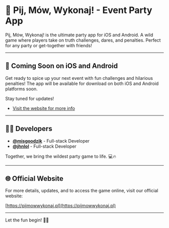 # 🎉 Pij, Mów, Wykonaj! - Event Party App

Pij, Mów, Wykonaj! is the ultimate party app for iOS and Android. A wild game where players take on truth challenges, dares, and penalties. Perfect for any party or get-together with friends!

---

## 📲 Coming Soon on iOS and Android

Get ready to spice up your next event with fun challenges and hilarious penalties! The app will be available for download on both iOS and Android platforms soon.

Stay tuned for updates!

- [Visit the website for more info](https://pijmowwykonaj.pl)

---

## 👨‍💻 Developers

- [**@misgoodzik**](https://github.com/misgoodzik) - Full-stack Developer  
- [**@jhnlol**](https://github.com/jhnlol) - Full-stack Developer 

Together, we bring the wildest party game to life. 💻🔥

---

## 🌐 Official Website

For more details, updates, and to access the game online, visit our official website:

[https://pijmowwykonaj.pl](https://pijmowwykonaj.pl)

---

Let the fun begin! 🎉🍻
